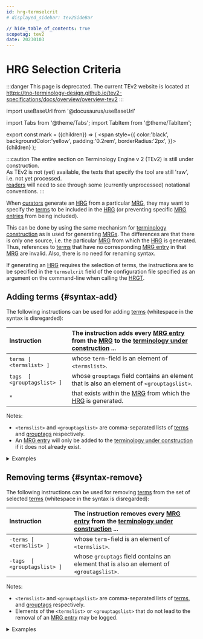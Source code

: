 ```yaml
---
id: hrg-termselcrit
# displayed_sidebar: tev2SideBar

// hide_table_of_contents: true
scopetag: tev2
date: 20230103
---
```


# HRG Selection Criteria

:::danger This page is deprecated.
The current TEv2 website is located at https://tno-terminology-design.github.io/tev2-specifications/docs/overview/overview-tev2
:::

import useBaseUrl from '@docusaurus/useBaseUrl'

import Tabs from '@theme/Tabs';
import TabItem from '@theme/TabItem';

<!-- Use 'Mark' as an HTML tag, e.g. <mark>text to mark</Mark?-->

export const mark = ({children}) => (
<span style={{ color:'black', backgroundColor:'yellow', padding:'0.2rem', borderRadius:'2px', }}>
{children}
</span> );

:::caution
The entire section on Terminology Engine v 2 (TEv2) is still under construction.<br/>
As TEv2 is not (yet) available, the texts that specify the tool are still 'raw', i.e. not yet processed.<br/>[readers](@) will need to see through some (currently unprocessed) notational conventions.
:::

When [curators](@) generate an [HRG](@) from a particular [MRG](@), they may want to specify the [terms](@) to be included in the [HRG](@) (or preventing specific [MRG entries](@) from being included).

This can be done by using the same mechanism for [terminology construction](/docs/tev2/spec-tools/terminology-construction) as is used for generating [MRGs](@). The differences are that there is only one source, i.e. the particular [MRG](@) from which the [HRG](@) is generated. Thus, references to [terms](@) that have no corresponding [MRG entry](@) in that [MRG](@) are invalid. Also, there is no need for renaming syntax.

If generating an [HRG](@) requires the selection of terms, the instructions are to be specified in the `termselcrit` field of the configuration file specified as an argument on the command-line when calling the [HRGT](@).

## Adding terms {#syntax-add}

The following instructions can be used for adding [terms](@) (whitespace in the syntax is disregarded):

| Instruction                 | The instruction adds every [MRG entry](@) from the [MRG](@) to the [terminology under construction](@) ... |
| :-------------------------- | :--------------------------------------------------------------------------------------------------------- |
| `terms [ <termslist> ]`     | whose `term`-field is an element of `<termslist>`.                                                         |
| `tags  [ <grouptagslist> ]` | whose `grouptags` field contains an element that is also an element of `<grouptagslist>`.                  |
| `*`                         | that exists within the [MRG](@) from which the [HRG](@) is generated.                                      |

Notes:

- `<termslist>` and `<grouptagslist>` are comma-separated lists of [terms](@) and [grouptags](@) respectively.
- An [MRG entry](@) will only be added to the [terminology under construction](@) if it does not already exist.

<details>
<summary>Examples</summary>

| Instruction                   | What it does when processed                                                                                                               |
| :---------------------------- | :---------------------------------------------------------------------------------------------------------------------------------------- |
| `terms[party]`                | finds the [MRG entry](@) associated with the [term](@) `party`, and adds it to the selected set of [terms](@).                            |
| `tags[management,governance]` | finds the [MRG entries](@) associated with the [terms](@) `management` and `governance`, and adds them to the selected set of [terms](@). |
| `*`                           | selects all [terms](@) from the [MRG](@), and adds them to the selected set of [terms](@).                                                |

</details>

## Removing terms {#syntax-remove}

The following instructions can be used for removing [terms](@) from the set of selected [terms](@) (whitespace in the syntax is disregarded):

| Instruction                  | The instruction removes every [MRG entry](@) from the [terminology under construction](@) ... |
| :--------------------------- | :-------------------------------------------------------------------------------------------- |
| `-terms [ <termslist> ]`     | whose `term`-field is an element of `<termslist>`.                                            |
| `-tags  [ <grouptagslist> ]` | whose `grouptags` field contains an element that is also an element of `<groutagslist>`.      |

Notes:

- `<termslist>` and `<grouptagslist>` are comma-separated lists of [terms](@), and [grouptags](@) respectively.
- Elements of the `<termslist>` or `<grouptagslist>` that do not lead to the removal of an [MRG entry](@) may be logged.

<details>
<summary>Examples</summary>

| Instruction            | What it does when processed                                                           |
| :--------------------- | :------------------------------------------------------------------------------------ |
| `-terms[party, actor]` | removes the [MRG entries](@) that have either `party` or `actor` in its `term` field. |
| `-tags[management]`    | removes all [MRG entries](@) that have a [grouptag](@) `management`.                  |

</details>
